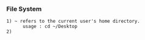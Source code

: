### File System

```
1) ~ refers to the current user's home directory.
      usage : cd ~/Desktop
2)
```
